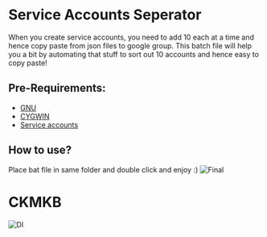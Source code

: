 # Service Accounts Seperator
When you create service accounts, you need to add 10 each at a time and hence copy paste from json files to google group. This batch file will help you a bit by automating that stuff to sort out 10 accounts and hence easy to copy paste!

## Pre-Requirements:
- [GNU](http://gnuwin32.sourceforge.net/install.html)
- [CYGWIN](https://cygwin.com/)
- [Service accounts](https://github.com/xyou365/AutoRclone#step-2-generate-service-accounts-what-is-service-account-how-to-use-service-account-in-rclone) 

## How to use?
Place bat file in same folder and double click and enjoy :)
![Final](https://i.imgur.com/XaOmHpK.png)

# CKMKB

![DI](https://raw.githubusercontent.com/LeeluPradhan/G-Index/master/img/di.png)
